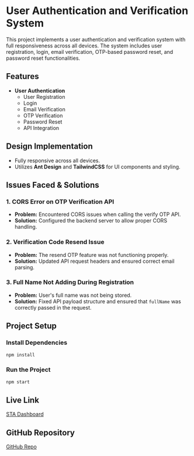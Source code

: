# User Authentication and Verification System

This project implements a user authentication and verification system with full responsiveness across all devices. The system includes user registration, login, email verification, OTP-based password reset, and password reset functionalities.

## Features

- **User Authentication**
  - User Registration
  - Login
  - Email Verification
  - OTP Verification
  - Password Reset
  - API Integration

## Design Implementation

- Fully responsive across all devices.
- Utilizes **Ant Design** and **TailwindCSS** for UI components and styling.

## Issues Faced & Solutions

### 1. CORS Error on OTP Verification API
- **Problem:** Encountered CORS issues when calling the verify OTP API.
- **Solution:** Configured the backend server to allow proper CORS handling.

### 2. Verification Code Resend Issue
- **Problem:** The resend OTP feature was not functioning properly.
- **Solution:** Updated API request headers and ensured correct email parsing.

### 3. Full Name Not Adding During Registration
- **Problem:** User's full name was not being stored.
- **Solution:** Fixed API payload structure and ensured that `fullName` was correctly passed in the request.

## Project Setup

### Install Dependencies
```sh
npm install
```

### Run the Project
```sh
npm start
```

## Live Link
[STA Dashboard](https://sta-dashboard-nine.vercel.app/)

## GitHub Repository
[GitHub Repo](https://github.com/tahfeezmizan/sta-dashboard.git)

